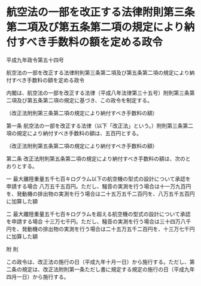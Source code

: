 # 航空法の一部を改正する法律附則第三条第二項及び第五条第二項の規定により納付すべき手数料の額を定める政令

平成九年政令第五十四号

航空法の一部を改正する法律附則第三条第二項及び第五条第二項の規定により納付すべき手数料の額を定める政令

内閣は、航空法の一部を改正する法律（平成八年法律第三十五号）附則第三条第二項及び第五条第二項の規定に基づき、この政令を制定する。

（改正法附則第三条第二項の規定により納付すべき手数料の額）

第一条 航空法の一部を改正する法律（以下「改正法」という。）附則第三条第二項の規定により納付すべき手数料の額は、五百円とする。

（改正法附則第五条第二項の規定により納付すべき手数料の額）

第二条 改正法附則第五条第二項の規定により納付すべき手数料の額は、次のとおりとする。

一 最大離陸重量五千七百キログラム以下の航空機の型式の設計について承認を申請する場合 八万五千五百円。ただし、騒音の実測を行う場合は十一万九百円を、発動機の排出物の実測を行う場合は二十五万五千二百円を、八万五千五百円に加算した額

二 最大離陸重量五千七百キログラムを超える航空機の型式の設計について承認を申請する場合 十三万七千円。ただし、騒音の実測を行う場合は三十四万八千円を、発動機の排出物の実測を行う場合は二十五万五千二百円を、十三万七千円に加算した額

附 則

この政令は、改正法の施行の日（平成九年十月一日）から施行する。ただし、第二条の規定は、改正法附則第一条ただし書に規定する規定の施行の日（平成九年四月一日）から施行する。
